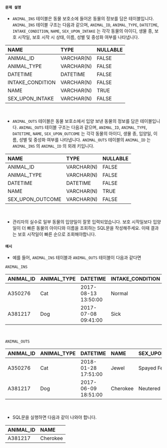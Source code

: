 #### `문제 설명`

- `ANIMAL_INS` 테이블은 동물 보호소에 들어온 동물의 정보를 담은 테이블입니다. `ANIMAL_INS` 테이블 구조는 다음과 같으며, `ANIMAL_ID`, `ANIMAL_TYPE`, `DATETIME`, `INTAKE_CONDITION`, `NAME`, `SEX_UPON_INTAKE` 는 각각 동물의 아이디, 생물 종, 보호 시작일, 보호 시작 시 상태, 이름, 성별 및 중성화 여부를 나타냅니다.

|NAME|TYPE|NULLABLE|
|:--|:--|:--|
|ANIMAL_ID|VARCHAR(N)|FALSE|
|ANIMAL_TYPE|VARCHAR(N)|FALSE|
|DATETIME|DATETIME|FALSE|
|INTAKE_CONDITION|VARCHAR(N)|FALSE|
|NAME|VARCHAR(N)|TRUE|
|SEX_UPON_INTAKE|VARCHAR(N)|FALSE|
<br>

- `ANIMAL_OUTS` 테이블은 동물 보호소에서 입양 보낸 동물의 정보를 담은 테이블입니다. `ANIMAL_OUTS` 테이블 구조는 다음과 같으며, `ANIMAL_ID`, `ANIMAL_TYPE`, `DATETIME`, `NAME`, `SEX_UPON_OUTCOME` 는 각각 동물의 아이디, 생물 종, 입양일, 이름, 성별 및 중성화 여부를 나타냅니다. `ANIMAL_OUTS` 테이블의 `ANIMAL_ID` 는 `ANIMAL_INS` 의 `ANIMAL_ID` 의 외래 키입니다.

|NAME|TYPE|NULLABLE|
|:--|:--|:--|
|ANIMAL_ID|VARCHAR(N)|FALSE|
|ANIMAL_TYPE|VARCHAR(N)|FALSE|
|DATETIME|DATETIME|FALSE|
|NAME|VARCHAR(N)|TRUE|
|SEX_UPON_OUTCOME|VARCHAR(N)|FALSE|
<br>

- 관리자의 실수로 일부 동물의 입양일이 잘못 입력되었습니다. 보호 시작일보다 입양일이 더 빠른 동물의 아이디와 이름을 조회하는 SQL문을 작성해주세요. 이때 결과는 보호 시작일이 빠른 순으로 조회해야합니다.

#### `예시`

- 예를 들어, `ANIMAL_INS` 테이블과 `ANIMAL_OUTS` 테이블이 다음과 같다면

`ANIMAL_INS`

|ANIMAL_ID|ANIMAL_TYPE|DATETIME|INTAKE_CONDITION|NAME|SEX_UPON_INTAKE|
|:--|:--|:--|:--|:--|:--|
|A350276|Cat|2017-08-13 13:50:00|Normal|Jewel|Spayed Female|
|A381217|Dog|2017-07-08 09:41:00|Sick|Cherokee|Neutered Male|
<br>

`ANIMAL_OUTS`

|ANIMAL_ID|ANIMAL_TYPE|DATETIME|NAME|SEX_UPON_OUTCOME|
|:--|:--|:--|:--|:--|
|A350276|Cat|2018-01-28 17:51:00|Jewel|Spayed Female|
|A381217|Dog|2017-06-09 18:51:00|Cherokee|Neutered Male|
<br>

- SQL문을 실행하면 다음과 같이 나와야 합니다.

|ANIMAL_ID|NAME|
|:--|:--|
|A381217|Cherokee|
<br>